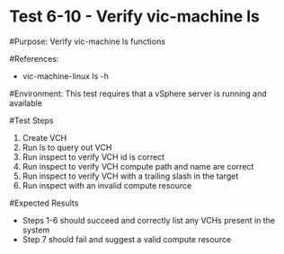 Test 6-10 - Verify vic-machine ls
=======

#Purpose:
Verify vic-machine ls functions

#References:
* vic-machine-linux ls -h

#Environment:
This test requires that a vSphere server is running and available

#Test Steps
1. Create VCH
3. Run ls to query out VCH
4. Run inspect to verify VCH id is correct
5. Run inspect to verify VCH compute path and name are correct
6. Run inspect to verify VCH with a trailing slash in the target
7. Run inspect with an invalid compute resource

#Expected Results
* Steps 1-6 should succeed and correctly list any VCHs present in the system
* Step 7 should fail and suggest a valid compute resource